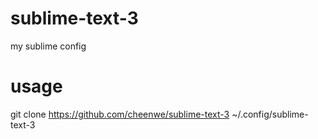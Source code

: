 # sublime-text-3
my sublime config
# usage
git clone https://github.com/cheenwe/sublime-text-3 ~/.config/sublime-text-3
